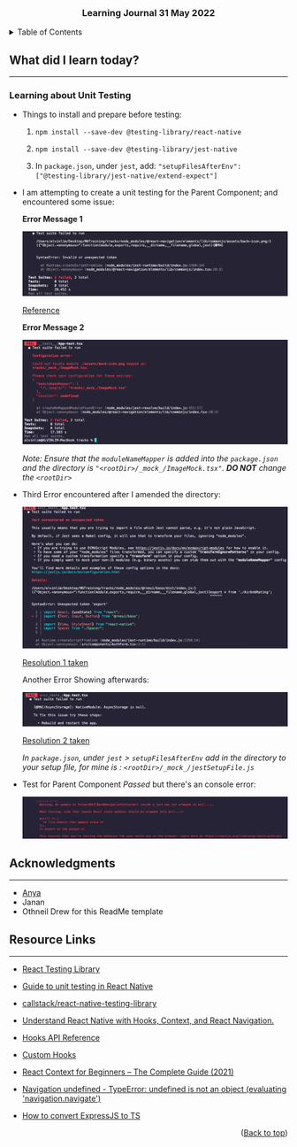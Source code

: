 <div id="top"></div>

<br />

<h3 align="center">Learning Journal 31 May 2022</h3>

<!-- TABLE OF CONTENTS -->
<details>
  <summary>Table of Contents</summary>
  <ul>
    <li><a href="#what-did-i-learn-today">What did I learn today?</a></li>
    <li><a href="#acknowledgments">Acknowledgments</a></li>
    <li><a href="#resource-links">Resource Links</a></li>
  </ul>
</details>

<!-- ABOUT THE PROJECT -->
## What did I learn today? ##
----
<!-- Type what you learnt here -->

### Learning about Unit Testing ###

- Things to install and prepare before testing: 

  1. `npm install --save-dev @testing-library/react-native`

  2. `npm install --save-dev @testing-library/jest-native`

  3. In `package.json`, under `jest`, add: `"setupFilesAfterEnv": ["@testing-library/jest-native/extend-expect"]`

- I am attempting to create a unit testing for the Parent Component; and encountered some issue:

  **Error Message 1**

  <img src='./img/error1.png'/>

  [Reference](https://stackoverflow.com/questions/70506768/how-can-i-test-react-native-components-that-includes-pngs-images-with-jest)

  **Error Message 2**

  <img src='./img/error2.png'/>

  *Note: Ensure that the `moduleNameMapper` is added into the `package.json` and the directory is `"<rootDir>/_mock_/ImageMock.tsx"`. **DO NOT** change the `<rootDir>`*

- Third Error encountered after I amended the directory:

  <img src='./img/error3.png'/>

  [Resolution 1 taken](https://stackoverflow.com/q/42260218)

  Another Error Showing afterwards:

  <img src='./img/error4.png'/>

  [Resolution 2 taken](https://www.reddit.com/r/reactnative/comments/tadkvb/nativemodule_asyncstorage_is_null_when_running/)

  *In `package.json`, under `jest` > `setupFilesAfterEnv` add in the directory to your setup file, for mine is : `<rootDir>/_mock_/jestSetupFile.js`*

- Test for Parent Component *Passed* but there's an console error:

  <img src='./img/error5.png'/>

<!-- ACKNOWLEDGMENTS -->
## Acknowledgments ##
----
* [Anya](https://github.com/huanganya/react-native-starter)
* Janan
* Othneil Drew for this ReadMe template

<!-- Resource Links -->
## Resource Links ##
----

* [React Testing Library](https://testing-library.com/docs/react-testing-library/intro/)

* [Guide to unit testing in React Native](https://blog.logrocket.com/unit-testing-react-native/#:~:text=Jest%20provides%20the%20testing%20environment,or%20a%20native%20mobile%20environment.)

* [callstack/react-native-testing-library](https://github.com/callstack/react-native-testing-library)

* [Understand React Native with Hooks, Context, and React Navigation.](https://nlbsg.udemy.com/course/the-complete-react-native-and-redux-course/learn/lecture/15706480#overview)

* [Hooks API Reference](https://reactjs.org/docs/hooks-reference.html)

* [Custom Hooks](https://reactjs.org/docs/hooks-custom.html)

* [React Context for Beginners – The Complete Guide (2021)](https://www.freecodecamp.org/news/react-context-for-beginners/#:~:text=React%20context%20caveats-,What%20is%20React%20context%3F,across%20our%20components%20more%20easily.)

* [Navigation undefined - TypeError: undefined is not an object (evaluating 'navigation.navigate')](https://stackoverflow.com/questions/66293379/navigation-undefined-typeerror-undefined-is-not-an-object-evaluating-naviga)

* [How to convert ExpressJS to TS](https://blog.phillipninan.com/how-to-convert-expressjs-to-typescript)

<p align="right">(<a href="#top">Back to top</a>)</p>

